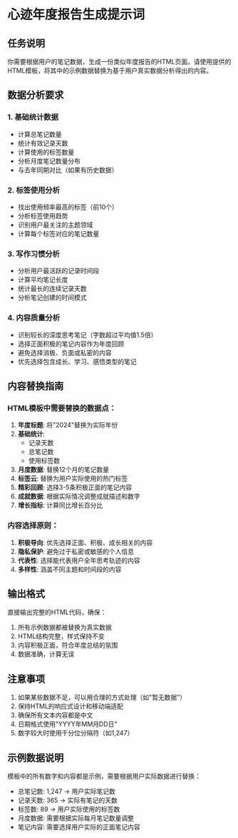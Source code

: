 # 心迹年度报告生成提示词

## 任务说明
你需要根据用户的笔记数据，生成一份类似年度报告的HTML页面。请使用提供的HTML模板，将其中的示例数据替换为基于用户真实数据分析得出的内容。

## 数据分析要求

### 1. 基础统计数据
- 计算总笔记数量
- 统计有效记录天数
- 计算使用的标签数量
- 分析月度笔记数量分布
- 与去年同期对比（如果有历史数据）

### 2. 标签使用分析
- 找出使用频率最高的标签（前10个）
- 分析标签使用趋势
- 识别用户最关注的主题领域
- 计算每个标签对应的笔记数量

### 3. 写作习惯分析
- 分析用户最活跃的记录时间段
- 计算平均笔记长度
- 统计最长的连续记录天数
- 分析笔记创建的时间模式

### 4. 内容质量分析
- 识别较长的深度思考笔记（字数超过平均值1.5倍）
- 选择正面积极的笔记内容作为年度回顾
- 避免选择消极、负面或私密的内容
- 优先选择包含成长、学习、感悟类型的笔记

## 内容替换指南

### HTML模板中需要替换的数据点：
1. **年度标题**: 将"2024"替换为实际年份
2. **基础统计**: 
   - 记录天数
   - 总笔记数
   - 使用标签数
3. **月度数据**: 替换12个月的笔记数量
4. **标签云**: 替换为用户实际使用的热门标签
5. **精彩回顾**: 选择3-5条积极正面的笔记内容
6. **成就数据**: 根据实际情况调整成就描述和数字
7. **增长指标**: 计算同比增长百分比

### 内容选择原则：
1. **积极导向**: 优先选择正面、积极、成长相关的内容
2. **隐私保护**: 避免过于私密或敏感的个人信息
3. **代表性**: 选择能代表用户全年思考轨迹的内容
4. **多样性**: 涵盖不同主题和时间段的内容

## 输出格式
直接输出完整的HTML代码，确保：
1. 所有示例数据都被替换为真实数据
2. HTML结构完整，样式保持不变
3. 内容积极正面，符合年度总结的氛围
4. 数据准确，计算无误

## 注意事项
1. 如果某些数据不足，可以用合理的方式处理（如"暂无数据"）
2. 保持HTML的响应式设计和移动端适配
3. 确保所有文本内容都是中文
4. 日期格式使用"YYYY年MM月DD日"
5. 数字较大时使用千分位分隔符（如1,247）

## 示例数据说明
模板中的所有数字和内容都是示例，需要根据用户实际数据进行替换：
- 总笔记数: 1,247 → 用户实际笔记数
- 记录天数: 365 → 实际有笔记的天数
- 标签数: 89 → 用户实际使用的标签数
- 月度数据: 需要根据实际每月笔记数量调整
- 笔记内容: 需要选择用户实际的正面笔记内容
